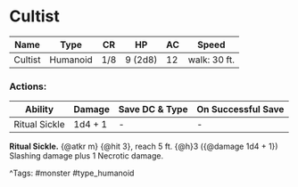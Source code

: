 # Cultist

| Name | Type | CR | HP | AC | Speed |
|------|------|----|----|----|-------|
| Cultist | Humanoid | 1/8 | 9 (2d8) | 12 | walk: 30 ft. |

### Actions:

| Ability | Damage | Save DC & Type | On Successful Save |
|---------|--------|----------------|--------------------|
| Ritual Sickle | 1d4 + 1 | - | - |


**Ritual Sickle.** {@atkr m} {@hit 3}, reach 5 ft. {@h}3 ({@damage 1d4 + 1}) Slashing damage plus 1 Necrotic damage.

^Tags: #monster #type_humanoid